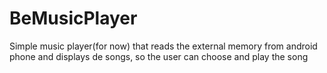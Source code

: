 # BeMusicPlayer
Simple music player(for now) that reads the external memory from android phone and displays de songs, so the user can choose and play the song

